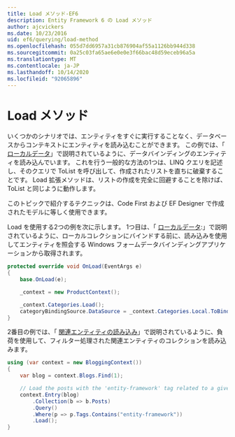 ```yaml
---
title: Load メソッド-EF6
description: Entity Framework 6 の Load メソッド
author: ajcvickers
ms.date: 10/23/2016
uid: ef6/querying/load-method
ms.openlocfilehash: 055d7dd6957a31cb876904af55a1126bb944d338
ms.sourcegitcommit: 0a25c03fa65ae6e0e0e3f66bac48d59eceb96a5a
ms.translationtype: MT
ms.contentlocale: ja-JP
ms.lasthandoff: 10/14/2020
ms.locfileid: "92065896"
---
```

# <a name="the-load-method"></a>Load メソッド
いくつかのシナリオでは、エンティティをすぐに実行することなく、データベースからコンテキストにエンティティを読み込むことができます。 この例では、「 [ローカルデータ](xref:ef6/querying/local-data)」で説明されているように、データバインディングのエンティティを読み込んでいます。 これを行う一般的な方法の1つは、LINQ クエリを記述し、そのクエリで ToList を呼び出して、作成されたリストを直ちに破棄することです。 Load 拡張メソッドは、リストの作成を完全に回避することを除けば、ToList と同じように動作します。  

このトピックで紹介するテクニックは、Code First および EF Designer で作成されたモデルに等しく使用できます。  

Load を使用する2つの例を次に示します。 1つ目は、「 [ローカルデータ](xref:ef6/querying/local-data):」で説明されているように、ローカルコレクションにバインドする前に、読み込みを使用してエンティティを照会する Windows フォームデータバインディングアプリケーションから取得されます。  

``` csharp
protected override void OnLoad(EventArgs e)
{
    base.OnLoad(e);

    _context = new ProductContext();

    _context.Categories.Load();
    categoryBindingSource.DataSource = _context.Categories.Local.ToBindingList();
}
```  

2番目の例では、「 [関連エンティティの読み込み](xref:ef6/querying/related-data)」で説明されているように、負荷を使用して、フィルター処理された関連エンティティのコレクションを読み込みます。  

``` csharp
using (var context = new BloggingContext())
{
    var blog = context.Blogs.Find(1);

    // Load the posts with the 'entity-framework' tag related to a given blog
    context.Entry(blog)
        .Collection(b => b.Posts)
        .Query()
        .Where(p => p.Tags.Contains("entity-framework"))
        .Load();
}
```  
